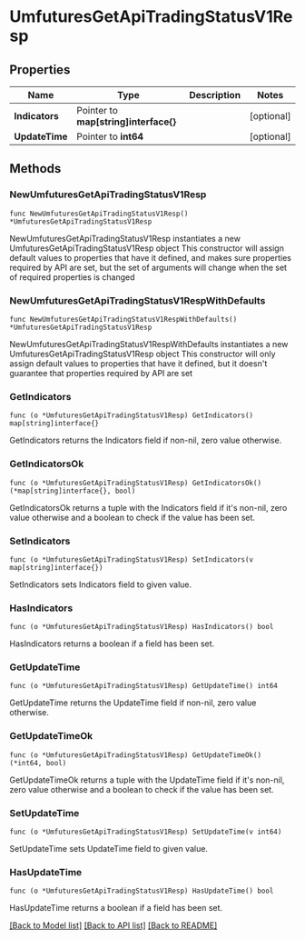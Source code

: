 # UmfuturesGetApiTradingStatusV1Resp

## Properties

Name | Type | Description | Notes
------------ | ------------- | ------------- | -------------
**Indicators** | Pointer to **map[string]interface{}** |  | [optional] 
**UpdateTime** | Pointer to **int64** |  | [optional] 

## Methods

### NewUmfuturesGetApiTradingStatusV1Resp

`func NewUmfuturesGetApiTradingStatusV1Resp() *UmfuturesGetApiTradingStatusV1Resp`

NewUmfuturesGetApiTradingStatusV1Resp instantiates a new UmfuturesGetApiTradingStatusV1Resp object
This constructor will assign default values to properties that have it defined,
and makes sure properties required by API are set, but the set of arguments
will change when the set of required properties is changed

### NewUmfuturesGetApiTradingStatusV1RespWithDefaults

`func NewUmfuturesGetApiTradingStatusV1RespWithDefaults() *UmfuturesGetApiTradingStatusV1Resp`

NewUmfuturesGetApiTradingStatusV1RespWithDefaults instantiates a new UmfuturesGetApiTradingStatusV1Resp object
This constructor will only assign default values to properties that have it defined,
but it doesn't guarantee that properties required by API are set

### GetIndicators

`func (o *UmfuturesGetApiTradingStatusV1Resp) GetIndicators() map[string]interface{}`

GetIndicators returns the Indicators field if non-nil, zero value otherwise.

### GetIndicatorsOk

`func (o *UmfuturesGetApiTradingStatusV1Resp) GetIndicatorsOk() (*map[string]interface{}, bool)`

GetIndicatorsOk returns a tuple with the Indicators field if it's non-nil, zero value otherwise
and a boolean to check if the value has been set.

### SetIndicators

`func (o *UmfuturesGetApiTradingStatusV1Resp) SetIndicators(v map[string]interface{})`

SetIndicators sets Indicators field to given value.

### HasIndicators

`func (o *UmfuturesGetApiTradingStatusV1Resp) HasIndicators() bool`

HasIndicators returns a boolean if a field has been set.

### GetUpdateTime

`func (o *UmfuturesGetApiTradingStatusV1Resp) GetUpdateTime() int64`

GetUpdateTime returns the UpdateTime field if non-nil, zero value otherwise.

### GetUpdateTimeOk

`func (o *UmfuturesGetApiTradingStatusV1Resp) GetUpdateTimeOk() (*int64, bool)`

GetUpdateTimeOk returns a tuple with the UpdateTime field if it's non-nil, zero value otherwise
and a boolean to check if the value has been set.

### SetUpdateTime

`func (o *UmfuturesGetApiTradingStatusV1Resp) SetUpdateTime(v int64)`

SetUpdateTime sets UpdateTime field to given value.

### HasUpdateTime

`func (o *UmfuturesGetApiTradingStatusV1Resp) HasUpdateTime() bool`

HasUpdateTime returns a boolean if a field has been set.


[[Back to Model list]](../README.md#documentation-for-models) [[Back to API list]](../README.md#documentation-for-api-endpoints) [[Back to README]](../README.md)



